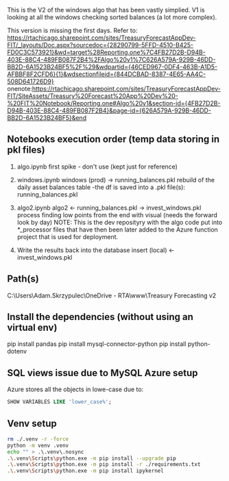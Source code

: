 This is the V2 of the windows algo that has been vastly simplied. V1 is looking at all the windows checking sorted balances (a lot more complex).

This version is missing the first days. Refer to:
		https://rtachicago.sharepoint.com/sites/TreasuryForecastAppDev-FIT/_layouts/Doc.aspx?sourcedoc={28290799-5FFD-4510-B425-FD0C3C573921}&wd=target%28Reporting.one%7C4FB27D2B-D94B-403E-88C4-489FB087F2B4%2FAlgo%20v1%7C626A579A-929B-46DD-BB2D-6A1523B24BF5%2F%29&wdpartid={46CED967-0DF4-463B-A1D5-AFBBF8F2CFD6}{1}&wdsectionfileid={844DCBAD-8387-4E65-AA4C-508D641726D9}
onenote:https://rtachicago.sharepoint.com/sites/TreasuryForecastAppDev-FIT/SiteAssets/Treasury%20Forecast%20App%20Dev%20-%20FIT%20Notebook/Reporting.one#Algo%20v1&section-id={4FB27D2B-D94B-403E-88C4-489FB087F2B4}&page-id={626A579A-929B-46DD-BB2D-6A1523B24BF5}&end


## Notebooks execution order (temp data storing in pkl files)
1. algo.ipynb
       first spike - don't use (kept just for reference)

2. windows.ipynb
       windows (prod) -> running_balances.pkl
              rebuild of the daily asset balances table -the df is saved into a .pkl file(s): running_balances.pkl

3. algo2.ipynb
       algo2 <- running_balances.pkl -> invest_windows.pkl
              process finding low points from the end with visual (needs the forward look by day)
                     NOTE: This is the dev reposityry with the algo code put into *_processor files that have then been later added to the Azure function project that is used for deployment.

4. Write the results back into the database
       insert (local) <- invest_windows.pkl


## Path(s)
C:\Users\Adam.Skrzypulec\OneDrive - RTA\www\Treasury Forecasting v2

## Install the dependencies (without using an virtual env)
pip install pandas
pip install mysql-connector-python
pip install python-dotenv


## SQL views issue due to MySQL Azure setup
Azure stores all the objects in lowe-case due to:
```sql
SHOW VARIABLES LIKE 'lower_case%';
```


## Venv setup
```sh
rm ./.venv -r -force
python -m venv .venv
echo "" > .\.venv\.nosync
.\.venv\Scripts\python.exe -m pip install --upgrade pip
.\.venv\Scripts\python.exe -m pip install -r ./requirements.txt
.\.venv\Scripts\python.exe -m pip install ipykernel
```